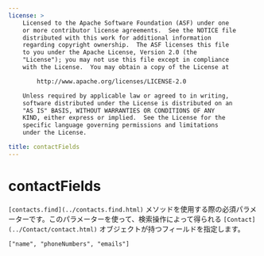 ```yaml
---
license: >
    Licensed to the Apache Software Foundation (ASF) under one
    or more contributor license agreements.  See the NOTICE file
    distributed with this work for additional information
    regarding copyright ownership.  The ASF licenses this file
    to you under the Apache License, Version 2.0 (the
    "License"); you may not use this file except in compliance
    with the License.  You may obtain a copy of the License at

        http://www.apache.org/licenses/LICENSE-2.0

    Unless required by applicable law or agreed to in writing,
    software distributed under the License is distributed on an
    "AS IS" BASIS, WITHOUT WARRANTIES OR CONDITIONS OF ANY
    KIND, either express or implied.  See the License for the
    specific language governing permissions and limitations
    under the License.

title: contactFields
---
```


contactFields
=============

`[contacts.find](../contacts.find.html)` メソッドを使用する際の必須パラメーターです。このパラメーターを使って、検索操作によって得られる `[Contact](../Contact/contact.html)` オブジェクトが持つフィールドを指定します。

    ["name", "phoneNumbers", "emails"]
